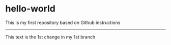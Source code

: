 # hello-world
This is my first repository based on Github instructions



****
This text is the 1st change in my 1st branch
